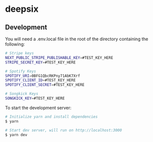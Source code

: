# deepsix

## Development

You will need a .env.local file in the root of the directory containing the following:
```sh
# Stripe keys
NEXT_PUBLIC_STRIPE_PUBLISHABLE_KEY=#TEST_KEY_HERE
STRIPE_SECRET_KEY=#TEST_KEY_HERE

# Spotify Keys
SPOTIFY_URI=0BFG1QbcRKPny71AbK7Xrf
SPOTIFY_CLIENT_ID=#TEST_KEY_HERE
SPOTIFY_CLIENT_SECRET=#TEST_KEY_HERE

# Songkick Keys
SONGKICK_KEY=#TEST_KEY_HERE
```

To start the development server:
```sh
# Initialize yarn and install dependencies
$ yarn

# Start dev server, will run on http://localhost:3000
$ yarn dev
```